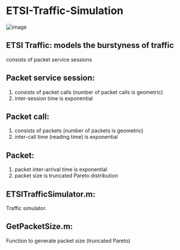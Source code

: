 # ETSI-Traffic-Simulation
![image](https://user-images.githubusercontent.com/57944323/222902049-af3386b0-ea77-42a6-9de0-e3132cb8e1bf.png)

## ETSI Traffic: models the burstyness of traffic
consists of packet service sessions

## Packet service session: 
1. consists of packet calls (number of packet calls is geometric)
2. inter-session time is exponential

## Packet call:
1. consists of packets (number of packets is geometric)
2. inter-call time (reading time) is exponential

## Packet:
1. packet inter-arrival time is exponential
2. packet size is truncated Pareto distribution

## ETSITrafficSimulator.m:
Traffic simulator.

## GetPacketSize.m:
Function to generate packet size (truncated Pareto)
